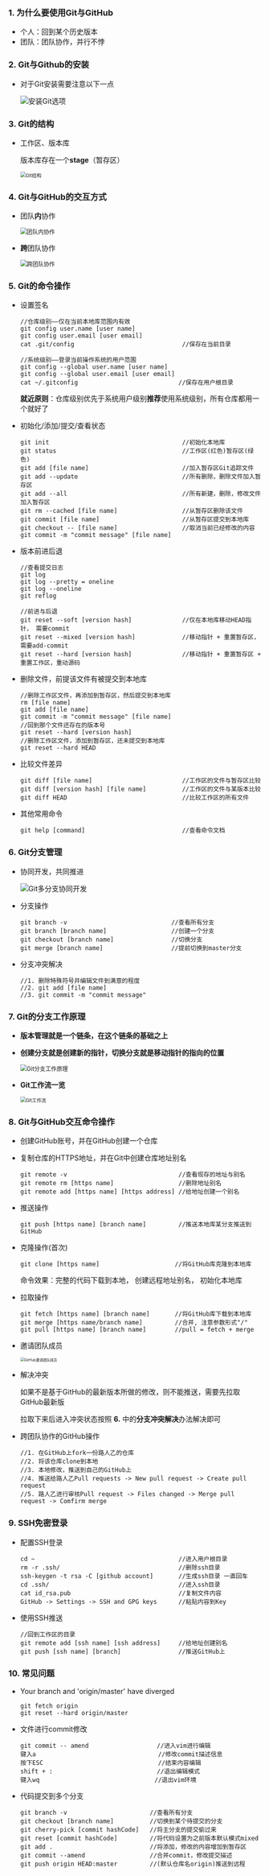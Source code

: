 ### 1. 为什么要使用Git与GitHub

- 个人：回到某个历史版本
- 团队：团队协作，并行不悖

### 2. Git与Github的安装

- 对于Git安装需要注意以下一点

     ![安装Git选项](https://github.com/CyS2020/Notebook/raw/master/%E7%AC%94%E8%AE%B0%E5%9B%BE%E7%89%87/%E5%AE%89%E8%A3%85Git%E9%80%89%E9%A1%B9.jpg)

### 3. Git的结构

- 工作区、版本库

  版本库存在一个**stage**（暂存区）

  <img src="https://github.com/CyS2020/Notebook/raw/master/%E7%AC%94%E8%AE%B0%E5%9B%BE%E7%89%87/Git%E7%BB%93%E6%9E%84.png" alt="Git结构" style="zoom: 67%;" />

### 4. Git与GitHub的交互方式

- 团队**内**协作

  <img src="https://github.com/CyS2020/Notebook/raw/master/%E7%AC%94%E8%AE%B0%E5%9B%BE%E7%89%87/Git%E5%9B%A2%E9%98%9F%E5%86%85%E5%8D%8F%E4%BD%9C.jpg" alt="团队内协作" style="zoom: 80%;" />

- **跨**团队协作

  <img src="https://github.com/CyS2020/Notebook/raw/master/%E7%AC%94%E8%AE%B0%E5%9B%BE%E7%89%87/Git%E8%B7%A8%E5%9B%A2%E9%98%9F%E5%8D%8F%E4%BD%9C.jpg" alt="跨团队协作" style="zoom:80%;" />

### 5. Git的命令操作

- 设置签名

  ```
  //仓库级别——仅在当前本地库范围内有效
  git config user.name [user name]
  git config user.email [user email]
  cat .git/config                              //保存在当前目录
  ```

  ```
  //系统级别——登录当前操作系统的用户范围
  git config --global user.name [user name]
  git config --global user.email [user email]
  cat ~/.gitconfig                            //保存在用户根目录
  ```

  **就近原则**：仓库级别优先于系统用户级别**推荐**使用系统级别，所有仓库都用一个就好了

- 初始化/添加/提交/查看状态

  ```
  git init                                     //初始化本地库
  git status                                   //工作区(红色)暂存区(绿色)
  git add [file name]                          //加入暂存区Git追踪文件
  git add --update                             //所有删除，删除文件加入暂存区
  git add --all                                //所有新建，删除，修改文件加入暂存区
  git rm --cached [file name]                  //从暂存区删除该文件
  git commit [file name]                       //从暂存区提交到本地库
  git checkout -- [file name]                  //取消当前已经修改的内容
  git commit -m "commit message" [file name]
  ```
- 版本前进后退

  ```
  //查看提交日志
  git log
  git log --pretty = oneline
  git log --oneline
  git reflog				
  ```

  ```
  //前进与后退
  git reset --soft [version hash]              //仅在本地库移动HEAD指针， 需要commit
  git reset --mixed [version hash]             //移动指针 + 重置暂存区，需要add-commit
  git reset --hard [version hash]              //移动指针 + 重置暂存区 + 重置工作区，重动源码
  ```

- 删除文件，前提该文件有被提交到本地库

  ```
  //删除工作区文件，再添加到暂存区，然后提交到本地库
  rm [file name] 
  git add [file name]
  git commit -m "commit message" [file name]
  //回到那个文件还存在的版本号
  git reset --hard [version hash]
  //删除工作区文件，添加到暂存区，还未提交到本地库
  git reset --hard HEAD
  ```

- 比较文件差异

  ```
  git diff [file name]                         //工作区的文件与暂存区比较
  git diff [version hash] [file name]          //工作区的文件与某版本比较
  git diff HEAD                                //比较工作区的所有文件
  ```
- 其他常用命令

  ```
  git help [command]                           //查看命令文档
  ```

### 6. Git分支管理

- 协同开发，共同推进

  ![Git多分支协同开发](https://github.com/CyS2020/Notebook/raw/master/%E7%AC%94%E8%AE%B0%E5%9B%BE%E7%89%87/Git%E5%A4%9A%E5%88%86%E6%94%AF%E5%8D%8F%E5%90%8C%E5%BC%80%E5%8F%91.jpg)

- 分支操作

  ```
  git branch -v                             //查看所有分支
  git branch [branch name]                  //创建一个分支
  git checkout [branch name]                //切换分支
  git merge [branch name]                   //提前切换到master分支
  ```

- 分支冲突解决

  ```
  //1. 删除特殊符号并编辑文件到满意的程度
  //2. git add [file name]
  //3. git commit -m "commit message"
  ```

### 7. Git的分支工作原理

- **版本管理就是一个链条，在这个链条的基础之上**

- **创建分支就是创建新的指针，切换分支就是移动指针的指向的位置**

  <img src="https://github.com/CyS2020/Notebook/raw/master/%E7%AC%94%E8%AE%B0%E5%9B%BE%E7%89%87/Git%E5%88%86%E6%94%AF%E5%B7%A5%E4%BD%9C%E5%8E%9F%E7%90%86.jpg" alt="Git分支工作原理" style="zoom:80%;" />

- **Git工作流一览**

    <img src="https://github.com/CyS2020/Notebook/raw/master/%E7%AC%94%E8%AE%B0%E5%9B%BE%E7%89%87/Git%E5%B7%A5%E4%BD%9C%E6%B5%81.jpg" alt="Git工作流" style="zoom:67%;" />

### 8. Git与GitHub交互命令操作

- 创建GitHub账号，并在GitHub创建一个仓库

- 复制仓库的HTTPS地址，并在Git中创建仓库地址别名

  ```
  git remote -v                               //查看现存的地址与别名
  git remote rm [https name]                  //删除地址别名
  git remote add [https name] [https address] //给地址创建一个别名
  ```

- 推送操作

  ```
  git push [https name] [branch name]         //推送本地库某分支推送到GitHub
  ```

- 克隆操作(首次)

  ```
  git clone [https name]                     //将GitHub库克隆到本地库
  ```

  命令效果：完整的代码下载到本地， 创建远程地址别名， 初始化本地库

- 拉取操作

  ```
  git fetch [https name] [branch name]       //将GitHub库下载到本地库
  git merge [https name/branch name]         //合并, 注意参数形式"/"
  git pull [https name] [branch name]        //pull = fetch + merge
  ```

- 邀请团队成员

  <img src="https://github.com/CyS2020/Notebook/raw/master/%E7%AC%94%E8%AE%B0%E5%9B%BE%E7%89%87/GitHub%E9%82%80%E8%AF%B7%E5%9B%A2%E9%98%9F%E6%88%90%E5%91%98.jpg" alt="GitHub邀请团队成员" style="zoom: 50%;" />

- 解决冲突

  如果不是基于GitHub的最新版本所做的修改，则不能推送，需要先拉取GitHub最新版

  拉取下来后进入冲突状态按照 **6.** 中的**分支冲突解决**办法解决即可

- 跨团队协作的GitHub操作

  ```
  //1. 在GitHub上fork一份路人乙的仓库
  //2. 将该仓库clone到本地
  //3. 本地修改，推送到自己的GitHub上
  //4. 推送给路人乙Pull requests -> New pull request -> Create pull request 
  //5. 路人乙进行审核Pull request -> Files changed -> Merge pull request -> Comfirm merge
  ```

### 9. SSH免密登录

- 配置SSH登录

  ```
  cd ~                                        //进入用户根目录
  rm -r .ssh/                                 //删除ssh目录
  ssh-keygen -t rsa -C [github account]       //生成ssh目录 一直回车
  cd .ssh/                                    //进入ssh目录
  cat id_rsa.pub                              //复制文件内容
  GitHub -> Settings -> SSH and GPG keys      //粘贴内容到Key
  ```

- 使用SSH推送

  ```
  //回到工作区的目录
  git remote add [ssh name] [ssh address]     //给地址创建别名
  git push [ssh name] [branch]                //推送GitHub上
  ```

### 10. 常见问题

-   Your branch and 'origin/master' have diverged

    ```
    git fetch origin
    git reset --hard origin/master
    ```

-   文件进行commit修改
    ```
    git commit -- amend                   //进入vim进行编辑
    键入a                                  //修改commit描述信息
    按下ESC                                //结束内容编辑
    shift + :                             //退出编辑模式
    键入wq                                //退出vim环境
    ```
    
-   代码提交到多个分支
    ```
    git branch -v                       //查看所有分支
    git checkout [branch name]          //切换到某个待提交的分支
    git cherry-pick [commit hashCode]   //将主分支的提交偷过来
    git reset [commit hashCode]         //将代码设置为之前版本默认模式mixed
    git add .                           //将添加，修改的内容增加到暂存区
    git commit --amend                  //合并commit，修改提交描述
    git push origin HEAD:master         //(默认仓库名origin)推送到远程
    ```
    